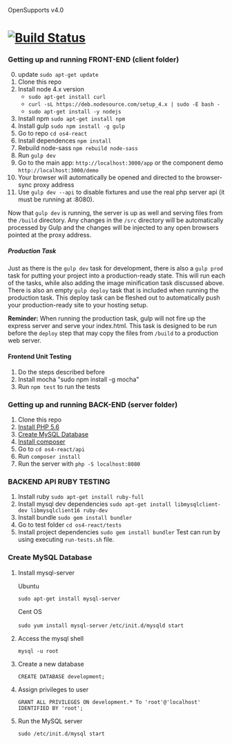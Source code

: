 OpenSupports v4.0

[![Build Status](https://codeship.com/projects/3faec3f0-908d-0133-1dce-661fcf0def08/status?branch=master)](https://codeship.com/projects/124436/)
============

### Getting up and running FRONT-END (client folder)
0. update `sudo apt-get update`
1. Clone this repo
2. Install node 4.x version
    - `sudo apt-get install curl`
    - `curl -sL https://deb.nodesource.com/setup_4.x | sudo -E bash -`
    - `sudo apt-get install -y nodejs`
3. Install npm `sudo apt-get install npm`
4. Install gulp `sudo npm install -g gulp`
5. Go to repo `cd os4-react`
6. Install dependences `npm install`
7. Rebuild node-sass `npm rebuild node-sass`
8. Run `gulp dev`
9. Go to the main app: `http://localhost:3000/app` or the component demo `http://localhost:3000/demo`
10. Your browser will automatically be opened and directed to the browser-sync proxy address
12. Use `gulp dev --api` to disable fixtures and use the real php server api (it must be running at :8080).

Now that `gulp dev` is running, the server is up as well and serving files from the `/build` directory. Any changes in the `/src` directory will be automatically processed by Gulp and the changes will be injected to any open browsers pointed at the proxy address.


##### Production Task

Just as there is the `gulp dev` task for development, there is also a `gulp prod` task for putting your project into a production-ready state. This will run each of the tasks, while also adding the image minification task discussed above. There is also an empty `gulp deploy` task that is included when running the production task. This deploy task can be fleshed out to automatically push your production-ready site to your hosting setup.

**Reminder:** When running the production task, gulp will not fire up the express server and serve your index.html. This task is designed to be run before the `deploy` step that may copy the files from `/build` to a production web server.


#### Frontend Unit Testing
1. Do the steps described before
2. Install mocha "sudo npm install -g mocha"
3. Run `npm test` to run the tests

### Getting up and running BACK-END (server folder)

1. Clone this repo
2. [Install PHP 5.6](https://www.dev-metal.com/install-setup-php-5-6-ubuntu-14-04-lts/)
3. [Create MySQL Database](#markdown-header-create-mysql-database)
4. [Install composer](https://www.digitalocean.com/community/tutorials/how-to-install-and-use-composer-on-ubuntu-14-04)
5. Go to `cd os4-react/api`
6. Run `composer install`
7. Run the server with `php -S localhost:8080`

### BACKEND API RUBY TESTING

1. Install ruby `sudo apt-get install ruby-full`
2. Install mysql dev dependencies `sudo apt-get install libmysqlclient-dev libmysqlclient16 ruby-dev`
3. Install bundle `sudo gem install bundler`
4. Go to test folder `cd os4-react/tests`
5. Install project dependencies `sudo gem install bundler`
Test can run by using executing `run-tests.sh` file.

### Create MySQL Database

1. Install mysql-server

    Ubuntu

     `sudo apt-get install mysql-server`

    Cent OS

    `sudo yum install mysql-server`
    `/etc/init.d/mysqld start`

2. Access the mysql shell

     `mysql -u root`

3. Create a new database

    `CREATE DATABASE development;`

4. Assign privileges to user  

    `GRANT ALL PRIVILEGES ON development.* To 'root'@'localhost' IDENTIFIED BY 'root';`

6. Run the MySQL server

    `sudo /etc/init.d/mysql start`